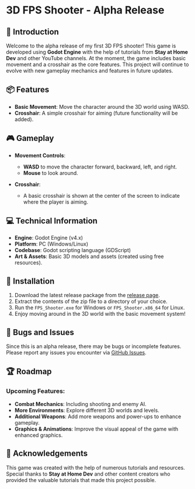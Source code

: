 # 3D FPS Shooter - Alpha Release

## 🚀 Introduction

Welcome to the alpha release of my first 3D FPS shooter! This game is developed using **Godot Engine** with the help of tutorials from **Stay at Home Dev** and other YouTube channels. At the moment, the game includes basic movement and a crosshair as the core features. This project will continue to evolve with new gameplay mechanics and features in future updates.

## 📦 Features

- **Basic Movement**: Move the character around the 3D world using WASD.
- **Crosshair**: A simple crosshair for aiming (future functionality will be added).

## 🎮 Gameplay

- **Movement Controls**: 
  - **WASD** to move the character forward, backward, left, and right.
  - **Mouse** to look around.
  
- **Crosshair**: 
  - A basic crosshair is shown at the center of the screen to indicate where the player is aiming.

## 💻 Technical Information

- **Engine**: Godot Engine (v4.x)
- **Platform**: PC (Windows/Linux)
- **Codebase**: Godot scripting language (GDScript)
- **Art & Assets**: Basic 3D models and assets (created using free resources).

## 👾 Installation

1. Download the latest release package from the [release page](https://your-game-download-link.com).
2. Extract the contents of the zip file to a directory of your choice.
3. Run the `FPS_Shooter.exe` for Windows or `FPS_Shooter.x86_64` for Linux.
4. Enjoy moving around in the 3D world with the basic movement system!

## 🐞 Bugs and Issues

Since this is an alpha release, there may be bugs or incomplete features. Please report any issues you encounter via [GitHub Issues](https://github.com/your-repo/issues).

## 🏆 Roadmap

### Upcoming Features:

- **Combat Mechanics**: Including shooting and enemy AI.
- **More Environments**: Explore different 3D worlds and levels.
- **Additional Weapons**: Add more weapons and power-ups to enhance gameplay.
- **Graphics & Animations**: Improve the visual appeal of the game with enhanced graphics.

## 🎉 Acknowledgements

This game was created with the help of numerous tutorials and resources. Special thanks to **Stay at Home Dev** and other content creators who provided the valuable tutorials that made this project possible.

